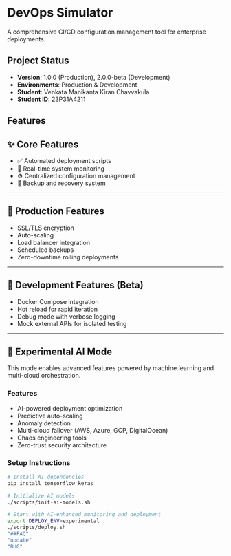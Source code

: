 # DevOps Simulator
A comprehensive CI/CD configuration management tool for enterprise deployments.
## Project Status
- **Version**: 1.0.0 (Production), 2.0.0-beta (Development)
- **Environments**: Production & Development
- **Student**: Venkata Manikanta Kiran Chavvakula
- **Student ID**: 23P31A4211
## Features

## ✨ Core Features

- ✅ Automated deployment scripts  
- 📡 Real-time system monitoring  
- ⚙️ Centralized configuration management  
- 💾 Backup and recovery system  

---

## 🔐 Production Features

- SSL/TLS encryption  
- Auto-scaling  
- Load balancer integration  
- Scheduled backups  
- Zero-downtime rolling deployments  

---

## 🧪 Development Features (Beta)

- Docker Compose integration  
- Hot reload for rapid iteration  
- Debug mode with verbose logging  
- Mock external APIs for isolated testing  

---

## 🤖 Experimental AI Mode

This mode enables advanced features powered by machine learning and multi-cloud orchestration.

### Features

- AI-powered deployment optimization  
- Predictive auto-scaling  
- Anomaly detection  
- Multi-cloud failover (AWS, Azure, GCP, DigitalOcean)  
- Chaos engineering tools  
- Zero-trust security architecture  

### Setup Instructions

```bash
# Install AI dependencies
pip install tensorflow keras

# Initialize AI models
./scripts/init-ai-models.sh

# Start with AI-enhanced monitoring and deployment
export DEPLOY_ENV=experimental
./scripts/deploy.sh
"##FAQ" 
"update" 
"BUG"
